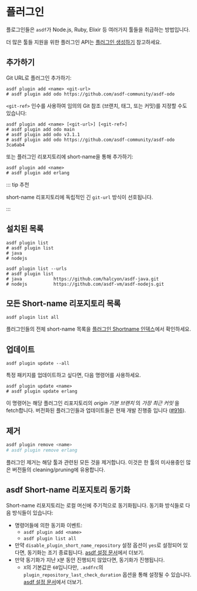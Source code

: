 # 플러그인

플로그인들은 `asdf`가 Node.js, Ruby, Elixir 등 여러가지 툴들을 취급하는 방법입니다.

더 많은 툴들 지원을 위한 플러그인 API는 [플러그인 생성하기](/ko-kr/plugins/create.md) 참고하세요.

## 추가하기

Git URL로 플러그인 추가하기:

```shell
asdf plugin add <name> <git-url>
# asdf plugin add odo https://github.com/asdf-community/asdf-odo
```

`<git-ref>` 인수를 사용하여 임의의 Git 참조 (브랜치, 태그, 또는 커밋)를 지정할 수도 있습니다:

```shell
asdf plugin add <name> [<git-url>] [<git-ref>]
# asdf plugin add odo main
# asdf plugin add odo v3.1.1
# asdf plugin add odo https://github.com/asdf-community/asdf-odo 3ca6ab4
```

또는 플러그인 리포지토리에 short-name을 통해 추가하기:

```shell
asdf plugin add <name>
# asdf plugin add erlang
```

::: tip 추천

short-name 리포지토리에 독립적인 긴 `git-url` 방식이 선호됩니다.

:::

## 설치된 목록

```shell
asdf plugin list
# asdf plugin list
# java
# nodejs
```

```shell
asdf plugin list --urls
# asdf plugin list
# java            https://github.com/halcyon/asdf-java.git
# nodejs          https://github.com/asdf-vm/asdf-nodejs.git
```

## 모든 Short-name 리포지토리 목록

```shell
asdf plugin list all
```

플러그인들의 전체 short-name 목록을 [플러그인 Shortname 인덱스](https://github.com/asdf-vm/asdf-plugins)에서 확인하세요.

## 업데이트

```shell
asdf plugin update --all
```

특정 패키지를 업데이트하고 싶다면, 다음 명령어를 사용하세요.

```shell
asdf plugin update <name>
# asdf plugin update erlang
```

이 명령어는 해당 플러그인 리포지토리의 _origin_ _기본 브랜치_ 의 _가장 최근 커밋_ 을 fetch합니다. 버전화된 플러그인들과 업데이트들은 현재 개발 진행중 입니다 ([#916](https://github.com/asdf-vm/asdf/pull/916)).

## 제거

```bash
asdf plugin remove <name>
# asdf plugin remove erlang
```

플러그인 제거는 해당 툴과 관련된 모든 것을 제거합니다. 이것은 한 툴의 미사용중인 많은 버전들의 cleaning/pruning에 유용합니다.

## asdf Short-name 리포지토리 동기화

Short-name 리포지토리는 로컬 머신에 주기적으로 동기화됩니다. 동기화 방식들로 다음 방식들이 있습니다:

- 명령어들에 의한 동기화 이벤트:
  - `asdf plugin add <name>`
  - `asdf plugin list all`
- 만약 `disable_plugin_short_name_repository` 설정 옵션이 `yes`로 설정되어 있다면, 동기화는 조기 종료됩니다. [asdf 설정 문서](/ko-kr/manage/configuration.md)에서 더보기.
- 만약 동기화가 지난 `X`분 동안 진행되지 않았다면, 동기화가 진행됩니다.
  - `X`의 기본값은 `60`입니다만, `.asdfrc`의 `plugin_repository_last_check_duration` 옵션을 통해 설정될 수 있습니다. [asdf 설정 문서](/ko-kr/manage/configuration.md)에서 더보기.
